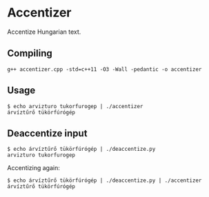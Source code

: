 # Accentizer

Accentize Hungarian text.

## Compiling

    g++ accentizer.cpp -std=c++11 -O3 -Wall -pedantic -o accentizer

## Usage

    $ echo arvizturo tukorfurogep | ./accentizer
    árvíztűrő tükörfúrógép

## Deaccentize input

    $ echo árvíztűrő tükörfúrógép | ./deaccentize.py
    arvizturo tukorfurogep


Accentizing again:

    $ echo árvíztűrő tükörfúrógép | ./deaccentize.py | ./accentizer 
    árvíztűrő tükörfúrógép

